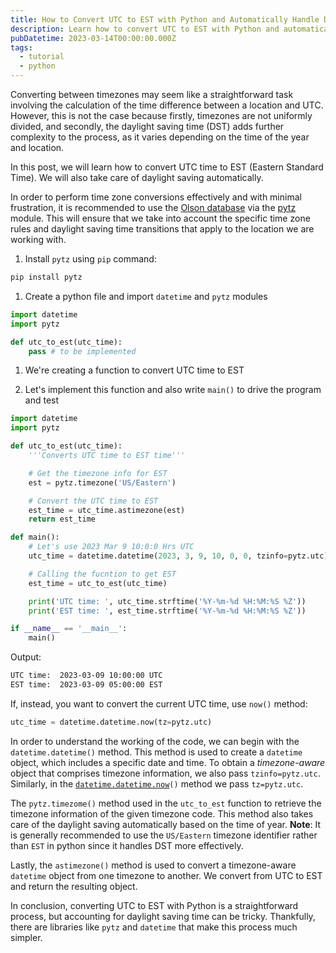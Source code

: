 ```yaml
---
title: How to Convert UTC to EST with Python and Automatically Handle Daylight Saving Time
description: Learn how to convert UTC to EST with Python and automatically handle daylight saving time.
pubDatetime: 2023-03-14T00:00:00.000Z
tags:
  - tutorial
  - python
---
```


Converting between timezones may seem like a straightforward task involving the calculation of the time difference between a location and UTC. However, this is not the case because firstly, timezones are not uniformly divided, and secondly, the daylight saving time (DST) adds further complexity to the process, as it varies depending on the time of the year and location.

In this post, we will learn how to convert UTC time to EST (Eastern Standard Time). We will also take care of daylight saving automatically.

In order to perform time zone conversions effectively and with minimal frustration, it is recommended to use the [Olson database](https://en.wikipedia.org/wiki/Tz_database) via the [pytz](https://pypi.org/project/pytz/) module. This will ensure that we take into account the specific time zone rules and daylight saving time transitions that apply to the location we are working with.

1. Install `pytz` using `pip` command:

```bash
pip install pytz
```

1. Create a python file and import `datetime` and `pytz` modules

```python
import datetime
import pytz

def utc_to_est(utc_time):
    pass # to be implemented
```

1. We're creating a function to convert UTC time to EST

2. Let's implement this function and also write `main()` to drive the program and test

```python
import datetime
import pytz

def utc_to_est(utc_time):
    '''Converts UTC time to EST time'''

    # Get the timezone info for EST
    est = pytz.timezone('US/Eastern')

    # Convert the UTC time to EST
    est_time = utc_time.astimezone(est)
    return est_time

def main():
    # Let's use 2023 Mar 9 10:0:0 Hrs UTC
    utc_time = datetime.datetime(2023, 3, 9, 10, 0, 0, tzinfo=pytz.utc)

    # Calling the fucntion to get EST
    est_time = utc_to_est(utc_time)

    print('UTC time: ', utc_time.strftime('%Y-%m-%d %H:%M:%S %Z'))
    print('EST time: ', est_time.strftime('%Y-%m-%d %H:%M:%S %Z'))

if __name__ == '__main__':
    main()
```

Output:

```sh
UTC time:  2023-03-09 10:00:00 UTC
EST time:  2023-03-09 05:00:00 EST
```

If, instead, you want to convert the current UTC time, use `now()` method:

```python
utc_time = datetime.datetime.now(tz=pytz.utc)
```

In order to understand the working of the code, we can begin with the `datetime.datetime()` method. This method is used to create a `datetime` object, which includes a specific date and time. To obtain a _timezone-aware_ object that comprises timezone information, we also pass `tzinfo=pytz.utc`. Similarly, in the [`datetime.datetime.now`](http://datetime.datetime.now)`()` method we pass `tz=pytz.utc`.

The `pytz.timezome()` method used in the `utc_to_est` function to retrieve the timezone information of the given timezone code. This method also takes care of the daylight saving automatically based on the time of year. **Note**: It is generally recommended to use the `US/Eastern` timezone identifier rather than `EST` in python since it handles DST more effectively.

Lastly, the `astimezone()` method is used to convert a timezone-aware `datetime` object from one timezone to another. We convert from UTC to EST and return the resulting object.

In conclusion, converting UTC to EST with Python is a straightforward process, but accounting for daylight saving time can be tricky. Thankfully, there are libraries like `pytz` and `datetime` that make this process much simpler.
